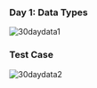 ### Day 1: Data Types
![30daydata1](https://user-images.githubusercontent.com/97106063/159155658-a8c8b6cd-6c66-4389-803a-de7116f444f2.png)
### Test Case
![30daydata2](https://user-images.githubusercontent.com/97106063/159155662-ff61f8af-d2d2-4e29-9428-dd060374db6f.png)
